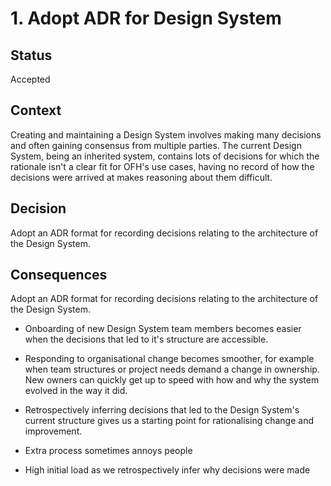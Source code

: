 # 1. Adopt ADR for Design System

## Status
Accepted

## Context

Creating and maintaining a Design System involves making many decisions and often gaining consensus from multiple parties. The current Design System, being an inherited system, contains lots of decisions for which the rationale isn't a clear fit for OFH's use cases, having no record of how the decisions were arrived at makes reasoning about them difficult.

## Decision
Adopt an ADR format for recording decisions relating to the architecture of the Design System.

## Consequences
Adopt an ADR format for recording decisions relating to the architecture of the Design System.

+ Onboarding of new Design System team members becomes easier when the decisions that led to it's structure are accessible.

+ Responding to organisational change becomes smoother, for example when team structures or project needs demand a change in ownership. New owners can quickly get up to speed with how and why the system evolved in the way it did.

+ Retrospectively inferring decisions that led to the Design System's current structure gives us a starting point for rationalising change and improvement.

- Extra process sometimes annoys people

- High initial load as we retrospectively infer why decisions were made